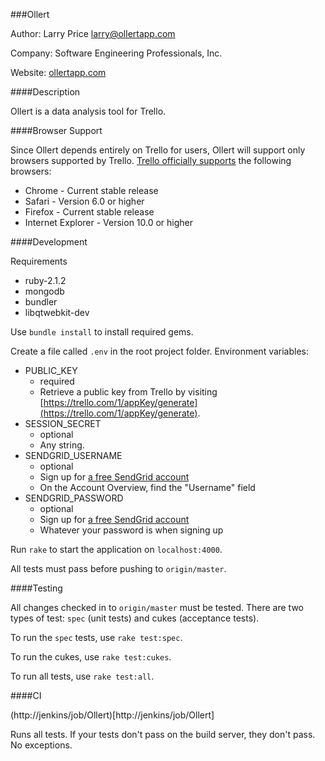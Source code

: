 ###Ollert

Author: Larry Price <larry@ollertapp.com>

Company: Software Engineering Professionals, Inc.

Website: [ollertapp.com](https://ollertapp.com)

####Description

Ollert is a data analysis tool for Trello.

####Browser Support

Since Ollert depends entirely on Trello for users, Ollert will support only browsers supported by Trello. [Trello officially supports](//help.trello.com/customer/portal/articles/940690) the following browsers:

* Chrome - Current stable release
* Safari - Version 6.0 or higher
* Firefox - Current stable release
* Internet Explorer - Version 10.0 or higher

####Development

Requirements

* ruby-2.1.2
* mongodb
* bundler
* libqtwebkit-dev

Use `bundle install` to install required gems.

Create a file called `.env` in the root project folder. Environment variables:

* PUBLIC_KEY
    * required
    * Retrieve a public key from Trello by visiting [https://trello.com/1/appKey/generate](https://trello.com/1/appKey/generate).
* SESSION_SECRET
    * optional
    * Any string.
* SENDGRID_USERNAME
    * optional
    * Sign up for [a free SendGrid account](https://sendgrid.com/user/signup)
    * On the Account Overview, find the "Username" field
* SENDGRID_PASSWORD
    * optional
    * Sign up for [a free SendGrid account](https://sendgrid.com/user/signup)
    * Whatever your password is when signing up

Run `rake` to start the application on `localhost:4000`.

All tests must pass before pushing to `origin/master`.

####Testing

All changes checked in to `origin/master` must be tested. There are two types of test: `spec` (unit tests) and cukes (acceptance tests).

To run the `spec` tests, use `rake test:spec`.

To run the cukes, use `rake test:cukes`.

To run all tests, use `rake test:all`.

####CI

(http://jenkins/job/Ollert)[http://jenkins/job/Ollert]

Runs all tests. If your tests don't pass on the build server, they don't pass. No exceptions.
